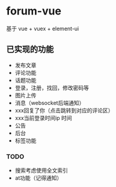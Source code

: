 # forum-vue
基于 vue + vuex + element-ui 

## 已实现的功能
- 发布文章
- 评论功能
- 话题功能
- 登录，注册，找回，修改密码等
- 图片上传
- 消息（websocket后端通知）
 - xxx回复了你（点击跳转到对应的评论区）
 - xxx当前登录时间ip 时间
 - 公告
- 后台
- 标签功能

### TODO
- 搜索考虑使用全文索引
- at功能（记得通知）

